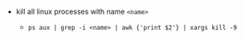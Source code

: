 * kill all linux processes with name `<name>`

  * `ps aux | grep -i <name> | awk {'print $2'} | xargs kill -9`
